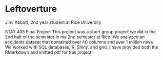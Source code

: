 # Leftoverture
Jimi Abbott, 2nd year student at Rice University

STAT 405 Final Project
This project was a short group project we did in the 2nd half of the semester in my 2nd semester at Rice. We analyzed an accidents dataset that contained
over 40 columns and over 1 million rows. We worked with SQL databases, R, Shiny, and grid. I have provided both the RMarkdown and knitted pdf for this project.
